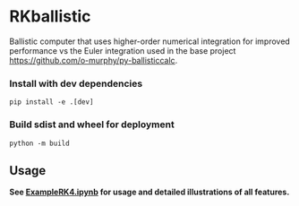 # RKballistic
Ballistic computer that uses higher-order numerical integration for improved performance vs the Euler integration used in the base project https://github.com/o-murphy/py-ballisticcalc.

### Install with dev dependencies
```shell
pip install -e .[dev]
```

### Build sdist and wheel for deployment
```
python -m build
```

## Usage
**See [ExampleRK4.ipynb](ExampleRK4.ipynb) for usage and detailed illustrations of all features.**
